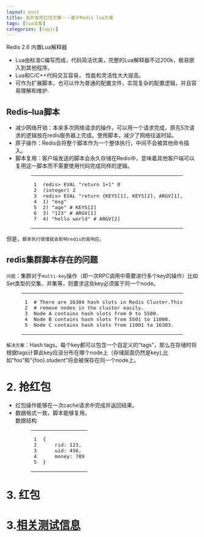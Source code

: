 ```yaml
---
layout: post
title: 高并发抢红包方案－－基于Redis lua方案 
tags: [lua文章]
categories: [topic]
---
```

<script src="assetsjsAPlayer.min.js"> </script><p>Redis 2.6 内置Lua解释器</p>
<ul>
<li>Lua由标准C编写而成，代码简洁优美，完整的Lua解释器不过200k，极易嵌入到其他程序。</li>
<li>Lua和C/C++代码交互容易， 性能和灵活性大大提高。</li>
<li>可作为扩展脚本，也可以作为普通的配置文件，实现复杂的配置逻辑，并且容易理解和维护.</li>
</ul>
<h2 id="Redis–lua脚本"><a href="#Redis–lua脚本" class="headerlink" title="Redis–lua脚本"></a>Redis–lua脚本</h2><ul>
<li>减少网络开销：本来多次网络请求的操作，可以用一个请求完成，原先5次请求的逻辑放在redis服务器上完成。使用脚本，减少了网络往返时延。</li>
<li>原子操作：Redis会将整个脚本作为一个整体执行，中间不会被其他命令插入。</li>
<li>脚本复用：客户端发送的脚本会永久存储在Redis中，意味着其他客户端可以复用这一脚本而不需要使用代码完成同样的逻辑。<figure class="highlight bash"><table><tbody><tr><td class="gutter"><pre><span class="line">1</span><br/><span class="line">2</span><br/><span class="line">3</span><br/><span class="line">4</span><br/><span class="line">5</span><br/><span class="line">6</span><br/><span class="line">7</span><br/></pre></td><td class="code"><pre><span class="line">redis&gt; EVAL <span class="string">&#34;return 1+1&#34;</span> 0</span><br/><span class="line">(<span class="built_in">integer</span>) 2</span><br/><span class="line">redis&gt; EVAL <span class="string">&#34;return {KEYS[1], KEYS[2], ARGV[1], ARGV[2]}&#34;</span> 4 <span class="string">&#34;msg&#34;</span> <span class="string">&#34;age&#34;</span> 123 <span class="string">&#34;hello world&#34;</span></span><br/><span class="line">1) <span class="string">&#34;msg&#34;</span> </span><br/><span class="line">2) <span class="string">&#34;age&#34;</span> <span class="comment"># KEYS[2]</span></span><br/><span class="line">3) <span class="string">&#34;123&#34;</span> <span class="comment"># ARGV[1]</span></span><br/><span class="line">4) <span class="string">&#34;hello world&#34;</span> <span class="comment"># ARGV[2]</span></span><br/></pre></td></tr></tbody></table></figure>
</li>
</ul>
<p>但是，<code>脚本执行很慢就会影响redis的高响应。</code></p>
<h2 id="redis集群脚本存在的问题"><a href="#redis集群脚本存在的问题" class="headerlink" title="redis集群脚本存在的问题"></a>redis集群脚本存在的问题</h2><p><code>问题</code>：集群对于<code>multi-key</code>操作（即一次RPC调用中需要进行多个key的操作）比如Set类型的交集、并集等，则要求这些key必须属于同一个node。<br/></p><figure class="highlight bash"><table><tbody><tr><td class="gutter"><pre><span class="line">1</span><br/><span class="line">2</span><br/><span class="line">3</span><br/><span class="line">4</span><br/><span class="line">5</span><br/></pre></td><td class="code"><pre><span class="line"><span class="comment"># There are 16384 hash slots in Redis Cluster.This allows to add an</span></span><br/><span class="line"><span class="comment"># remove nodes in the cluster easily. </span></span><br/><span class="line">Node A contains <span class="built_in">hash</span> slots from 0 to 5500.</span><br/><span class="line">Node B contains <span class="built_in">hash</span> slots from 5501 to 11000.</span><br/><span class="line">Node C contains <span class="built_in">hash</span> slots from 11001 to 16383.</span><br/></pre></td></tr></tbody></table></figure><p></p>
<p><code>解决方案</code>：Hash tags。每个key都可以包含一个自定义的“tags”，那么在存储时将根据tags计算此key应该分布在哪个node上（存储层面仍然是key),比如“foo”和“{foo}.student”将会被保存在同一个node上。</p>
<h1 id="2-抢红包"><a href="#2-抢红包" class="headerlink" title="2. 抢红包"></a>2. 抢红包</h1><ul>
<li>红包操作能够在一次cache请求中完成并返回结果。</li>
<li>数据格式一致，脚本能够复用。<br/>数据结构<figure class="highlight"><table><tbody><tr><td class="gutter"><pre><span class="line">1</span><br/><span class="line">2</span><br/><span class="line">3</span><br/><span class="line">4</span><br/><span class="line">5</span><br/></pre></td><td class="code"><pre><span class="line">{</span><br/><span class="line">    rid: 123,</span><br/><span class="line">    uid: 456,</span><br/><span class="line">    money: 789</span><br/><span class="line">}</span><br/></pre></td></tr></tbody></table></figure>
</li>
</ul>
<h1 id="3-红包"><a href="#3-红包" class="headerlink" title="3. 红包"></a>3. 红包</h1><h1 id="3-相关测试信息"><a href="#3-相关测试信息" class="headerlink" title="3.相关测试信息"></a>3.<a href="http://xiejiangchu.github.io/redis-lua.html">相关测试信息</a></h1>